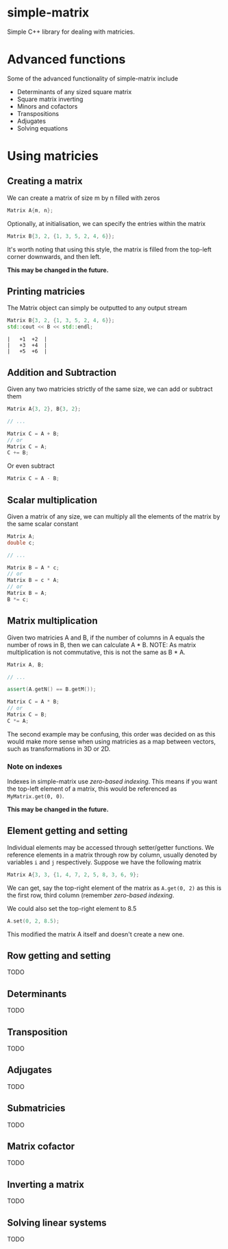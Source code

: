 # simple-matrix
Simple C++ library for dealing with matricies.

# Advanced functions
Some of the advanced functionality of simple-matrix include
* Determinants of any sized square matrix
* Square matrix inverting
* Minors and cofactors
* Transpositions
* Adjugates
* Solving equations

# Using matricies
## Creating a matrix
We can create a matrix of size m by n filled with zeros
```c++
Matrix A{m, n};
```
Optionally, at initialisation, we can specify the entries within the matrix
```c++
Matrix B{3, 2, {1, 3, 5, 2, 4, 6}};
```
It's worth noting that using this style, the matrix is filled from the top-left corner downwards, and then left.

**This may be changed in the future.**

## Printing matricies
The Matrix object can simply be outputted to any output stream
```c++
Matrix B{3, 2, {1, 3, 5, 2, 4, 6}};
std::cout << B << std::endl;
```
```
|	+1	+2	|
|	+3	+4	|
|	+5	+6	|
```

## Addition and Subtraction
Given any two matricies strictly of the same size, we can add or subtract them
```c++
Matrix A{3, 2}, B{3, 2};

// ...

Matrix C = A + B;
// or
Matrix C = A;
C += B;
```
Or even subtract
```c++
Matrix C = A - B;
```

## Scalar multiplication
Given a matrix of any size, we can multiply all the elements of the matrix by the same scalar constant
```c++
Matrix A;
double c;

// ...

Matrix B = A * c;
// or
Matrix B = c * A;
// or
Matrix B = A;
B *= c;
```

## Matrix multiplication
Given two matricies A and B, if the number of columns in A equals the number of rows in B, then we can calculate A * B. NOTE: As matrix multiplication is not commutative, this is not the same as B * A.
```c++
Matrix A, B;

// ...

assert(A.getN() == B.getM());

Matrix C = A * B;
// or
Matrix C = B;
C *= A;
```
The second example may be confusing, this order was decided on as this would make more sense when using matricies as a map between vectors, such as transformations in 3D or 2D.

### Note on indexes
Indexes in simple-matrix use *zero-based indexing*. This means if you want the top-left element of a matrix, this would be referenced as `MyMatrix.get(0, 0)`.

**This may be changed in the future.**

## Element getting and setting
Individual elements may be accessed through setter/getter functions. We reference elements in a matrix through row by column, usually denoted by variables `i` and `j` respectively.
Suppose we have the following matrix
```c++
Matrix A{3, 3, {1, 4, 7, 2, 5, 8, 3, 6, 9};
```
We can get, say the top-right element of the matrix as `A.get(0, 2)` as this is the first row, third column (remember *zero-based indexing*.

We could also set the top-right element to 8.5
```c++
A.set(0, 2, 8.5);
```
This modified the matrix A itself and doesn't create a new one.

## Row getting and setting
TODO

## Determinants
TODO

## Transposition
TODO

## Adjugates
TODO

## Submatricies
TODO

## Matrix cofactor
TODO

## Inverting a matrix
TODO

## Solving linear systems
TODO
